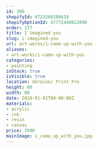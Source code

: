 ```yaml
---
id: 306
shopifyId: 8723268108618
shopifyOptionId: 47772440822090
order: 277
title: I imagined you
slug: i-imagined-you
url: art-works/i-came-up-with-you
aliases:
- art-works/i-came-up-with-you
categories:
- painting
inStock: true
isVisible: true
location: Ukraine/ Print Pro
height: 80
width: 60
date: 2018-01-01T00:00:00Z
materials:
- acrylic
- ink
- resin
- canvas
price: 3500
mainImage: i_came_up_with_you.jpg
---
```

